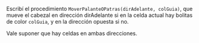 Escribí el procedimiento `MoverPalanteOPatras(dirAdelante, colGuia)`, que mueve el cabezal en dirección dirAdelante si en la celda actual hay bolitas de color `colGuia`, y en la dirección opuesta si no. 

Vale suponer que hay celdas en ambas direcciones.